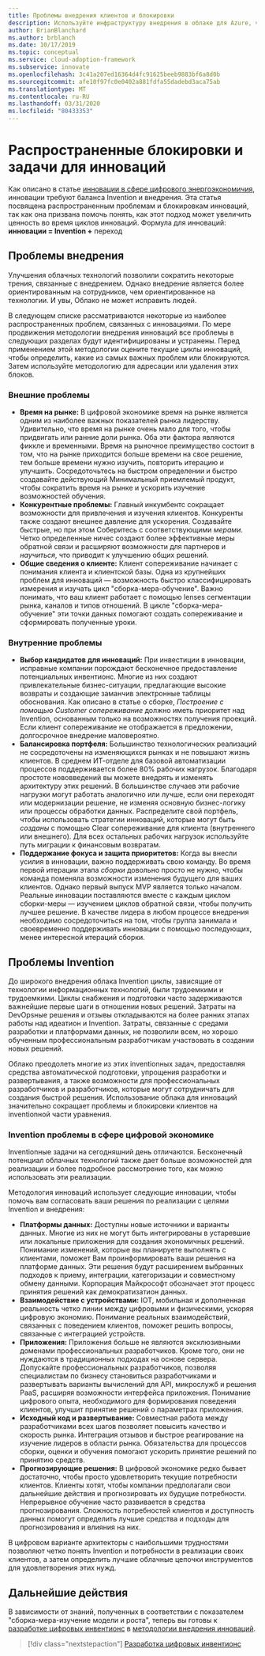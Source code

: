 ```yaml
---
title: Проблемы внедрения клиентов и блокировки
description: Используйте инфраструктуру внедрения в облаке для Azure, чтобы понять распространенные задачи по внедрению и inventionию, связанные с инновациями.
author: BrianBlanchard
ms.author: brblanch
ms.date: 10/17/2019
ms.topic: conceptual
ms.service: cloud-adoption-framework
ms.subservice: innovate
ms.openlocfilehash: 3c41a207ed16364d4fc91625beeb9883bf6a8d0b
ms.sourcegitcommit: afe10f97fc0e0402a881fdfa55dadebd3aca75ab
ms.translationtype: MT
ms.contentlocale: ru-RU
ms.lasthandoff: 03/31/2020
ms.locfileid: "80433353"
---
```

# <a name="common-blockers-and-challenges-to-innovation"></a>Распространенные блокировки и задачи для инноваций

Как описано в статье [инновации в сфере цифрового энергоэкономичия](./index.md), инновации требуют баланса Invention и внедрения. Эта статья посвящена распространенным проблемам и блокировкам инноваций, так как она призвана помочь понять, как этот подход может увеличить ценность во время циклов инноваций. Формула для инноваций: **инновации = Invention +** переход

## <a name="adoption-challenges"></a>Проблемы внедрения

Улучшения облачных технологий позволили сократить некоторые трения, связанные с внедрением. Однако внедрение является более ориентированным на сотрудников, чем ориентированное на технологии. И увы, Облако не может исправить людей.

В следующем списке рассматриваются некоторые из наиболее распространенных проблем, связанных с инновациями. По мере продвижения методологии внедрения инноваций все проблемы в следующих разделах будут идентифицированы и устранены. Перед применением этой методологии оцените текущие циклы инноваций, чтобы определить, какие из самых важных проблем или блокируются. Затем используйте методологию для адресации или удаления этих блоков.

### <a name="external-challenges"></a>Внешние проблемы

- **Время на рынке:** В цифровой экономике время на рынке является одним из наиболее важных показателей рынка лидерству. Удивительно, что время на рынке очень мало для того, чтобы придвигать или ранние доли рынка. Оба эти фактора являются фиккле и временными. Время на рыночное преимущество состоит в том, что на рынке приходится больше времени на свое решение, тем больше времени нужно изучить, повторить итерацию и улучшить. Сосредоточьтесь на быстром определении и быстро создавайте действующий Минимальный приемлемый продукт, чтобы сократить время на рынке и ускорить изучение возможностей обучения.
- **Конкурентные проблемы:** Главный инкумбентс сокращает возможности для привлечения и изучения клиентов. Конкуренты также создают внешнее давление для ускорения. Создавайте быстрые, но при этом Соберитесь с соответствующими _мерами_. Четко определенные ничес создают более эффективные меры обратной связи и расширяют возможности для партнеров и _научиться_, что приводит к улучшению общих решений.
- **Общие сведения о клиенте:** Клиент сопереживание начинает с понимания клиента и клиентской базы. Одна из крупнейших проблем для инноваций — возможность быстро классифицировать измерения и изучать цикл "сборка-мера-обучение". Важно понимать, что ваш клиент работает с помощью lenses сегментации рынка, каналов и типов отношений. В цикле "сборка-мера-обучение" эти точки данных помогают создать сопереживание и сформировать полученные уроки.

### <a name="internal-challenges"></a>Внутренние проблемы

- **Выбор кандидатов для инноваций:** При инвестиции в инновации, исправные компании порождают бесконечное предоставление потенциальных инвентионс. Многие из них создают привлекательные бизнес-ситуации, предлагающие высокие возвраты и создающие заманчив электронные таблицы обоснования. Как описано в статье о сборке, *Построение с помощью Customer сопереживание* должно иметь приоритет над Invention, основанным только на возможностях получения проекций. Если клиент сопереживание не отображается в предложении, долгосрочное внедрение маловероятно.
- **Балансировка портфеля:** Большинство технологических реализаций не сосредоточены на изменяющихся рынках и не повышают жизнь клиентов. В среднем ИТ-отделе для базовой автоматизации процессов поддерживается более 80% рабочих нагрузок. Благодаря простоте нововведений вы можете внедрять и изменять архитектуру этих решений. В большинстве случаев эти рабочие нагрузки могут работать аналогично или лучше, если они переходят или модернизации решение, не изменяя основную бизнес-логику или процессы обработки данных. Распределите свой портфель, чтобы использовать стратегии инноваций, которые могут быть _созданы_ с помощью Clear сопереживание для клиента (внутреннего или внешнего). Для всех остальных рабочих нагрузок используйте путь миграции к финансовым возвратам.
- **Поддержание фокуса и защита приоритетов:** Когда вы внесли усилия в инновации, важно поддерживать свою команду. Во время первой итерации этапа *сборки* довольно просто не нужно, чтобы команда поменяла возможности изменения будущего для ваших клиентов. Однако первый выпуск MVP является только началом. Реальные инновации поставляются вместе с каждым циклом сборки-меры — изучением циклов обратной связи, чтобы получить лучшее решение. В качестве лидера в любом процессе внедрения необходимо сосредоточиться на том, чтобы группа занимала и своевременно поддерживать инновации с помощью последующих, менее интересной итераций сборки.

## <a name="invention-challenges"></a>Проблемы Invention

До широкого внедрения облака Invention циклы, зависящие от технологии информационных технологий, были трудоемкими и трудоемкими. Циклы снабжения и подготовки часто задерживаются важнейшие первые шаги в отношении новых решений. Затраты на DevOpsные решения и отзывы откладываются на более ранних этапах работы над идеатион и Invention. Затраты, связанные с средами разработки и платформами данных, не позволили всем, но хорошо обученным профессиональным разработчикам участвовать в создании новых решений.

Облако преодолеть многие из этих inventionных задач, предоставляя средства автоматической подготовки, упрощения разработки и развертывания, а также возможности для профессиональных разработчиков и разработчиков, которые могут сотрудничать для создания быстрой решения. Использование облака для инноваций значительно сокращает проблемы и блокировки клиентов на inventionной части уравнения.

### <a name="invention-challenges-in-a-digital-economy"></a>Invention проблемы в сфере цифровой экономике

Inventionные задачи на сегодняшний день отличаются. Бесконечный потенциал облачных технологий также дает больше возможностей для реализации и более подробное рассмотрение того, как можно использовать эти реализации.

Методология инноваций использует следующие инновации, чтобы помочь вам согласовать ваши решения по реализации с целями Invention и внедрения:

- **Платформы данных:** Доступны новые источники и варианты данных. Многие из них не могут быть интегрированы в устаревшие или локальные приложения для создания экономичных решений. Понимание изменений, которые вы планируете выполнять с клиентами, поможет Вам проинформировать ваши решения на платформе данных. Эти решения будут расширением выбранных подходов к приему, интеграции, категоризации и совместному обмену данными. Корпорация Майкрософт обозначает этот процесс принятия решений как демократизатион данных.
- **Взаимодействие с устройствами:** IOT, мобильная и дополненная реальность четко линии между цифровыми и физическими, ускоряя цифровую экономию. Понимание реальных взаимодействий, связанных с поведением клиентов, поможет решить вопросы, связанные с интеграцией устройств.
- **Приложения:** Приложения больше не являются эксклюзивными доменами профессиональных разработчиков. Кроме того, они не нуждаются в традиционных подходах на основе сервера. Допускайте профессиональных разработчиков, позволяя специалистам по бизнесу становиться разработчиками и развертывать варианты вычислений для API, микрослужб и решения PaaS, расширяя возможности интерфейса приложения. Понимание цифрового опыта, необходимого для формирования поведения клиентов, улучшит принятие решений о параметрах приложения.
- **Исходный код и развертывание:** Совместная работа между разработчиками всех шагов позволяет повысить качество и скорость рынка. Интеграция отзывов и быстрое реагирование на изучение лидеров в области рынка. Обязательства для процессов сборки, оценки и обучения помогают ускорить принятие решений по принятию средств.
- **Прогнозирующие решения:** В цифровой экономике редко бывает достаточно, чтобы просто удовлетворить текущие потребности клиентов. Клиенты хотят, чтобы компании предполагали свои дальнейшие действия и прогнозировать их будущие потребности. Непрерывное обучение часто развивается в средства прогнозирования. Сложность потребностей клиентов и доступность данных помогут определить лучшие средства и подходы для прогнозирования и влияния на них.

В цифровом варианте архитекторы с наибольшими трудностями позволяют четко понять Invention и потребности в реализации своих клиентов, а затем определить лучшие облачные цепочки инструментов для удовлетворения этих нужд.

## <a name="next-steps"></a>Дальнейшие действия

В зависимости от знаний, полученных в соответствии с показателем "сборка-мера-изучение модели и роста", теперь вы готовы к [разработке цифровых инвентионс](./invention.md) в [методологии внедрения инноваций](./index.md).

> [!div class="nextstepaction"]
> [Разработка цифровых инвентионс](./invention.md)
